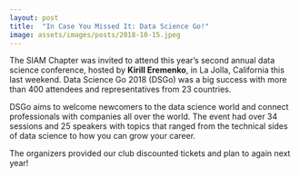 ```yaml
---
layout: post
title:  "In Case You Missed It: Data Science Go!"
image: assets/images/posts/2018-10-15.jpeg
---
```


The SIAM Chapter was invited to attend this year’s second annual data science conference, hosted by **Kirill Eremenko**, in La Jolla, California this last weekend. Data Science Go 2018 (DSGo) was a big success with more than 400 attendees and representatives from 23 countries.

DSGo aims to welcome newcomers to the data science world and connect professionals with companies all over the world. The event had over 34 sessions and 25 speakers with topics that ranged from the technical sides of data science to how you can grow your career.

The organizers provided our club discounted tickets and plan to again next year!